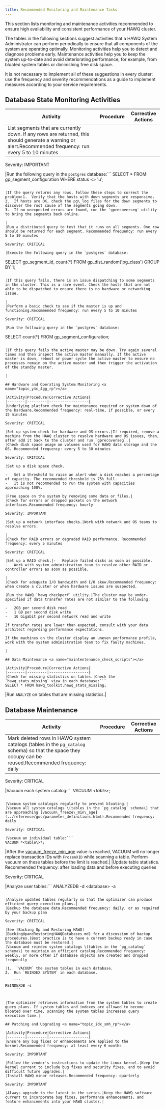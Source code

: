 ```yaml
---
title: Recommended Monitoring and Maintenance Tasks
---
```


This section lists monitoring and maintenance activities recommended to ensure high availability and consistent performance of your HAWQ cluster.

The tables in the following sections suggest activities that a HAWQ System Administrator can perform periodically to ensure that all components of the system are operating optimally. Monitoring activities help you to detect and diagnose problems early. Maintenance activities help you to keep the system up-to-date and avoid deteriorating performance, for example, from bloated system tables or diminishing free disk space.

It is not necessary to implement all of these suggestions in every cluster; use the frequency and severity recommendations as a guide to implement measures according to your service requirements.

## Database State Monitoring Activities <a name="drr_5bg_rp"></a>

|Activity|Procedure|Corrective Actions|
|--------|---------|------------------|
|List segments that are currently down. If any rows are returned, this should generate a warning or alert.Recommended frequency: run every 5 to 10 minutes

Severity: IMPORTANT

|Run the following query in the `postgres` database:```
SELECT * FROM gp_segment_configuration
WHERE status <> 'u';
```

|If the query returns any rows, follow these steps to correct the problem:1.  Verify that the hosts with down segments are responsive.
2.  If hosts are OK, check the pg\_log files for the down segments to discover the root cause of the segments going down.
3.  If no unexpected errors are found, run the `gprecoverseg` utility to bring the segments back online.

|
|Run a distributed query to test that it runs on all segments. One row should be returned for each segment. Recommended frequency: run every 5 to 10 minutes

Severity: CRITICAL

|Execute the following query in the `postgres` database:

```
SELECT gp_segment_id, count(*)
FROM gp_dist_random('pg_class')
GROUP BY 1;
```

|If this query fails, there is an issue dispatching to some segments in the cluster. This is a rare event. Check the hosts that are not able to be dispatched to ensure there is no hardware or networking issue.

|
|Perform a basic check to see if the master is up and functioning.Recommended frequency: run every 5 to 10 minutes

Severity: CRITICAL

|Run the following query in the `postgres` database:

```
SELECT count(*) FROM gp_segment_configuration;
```

|If this query fails the active master may be down. Try again several times and then inspect the active master manually. If the active master is down, reboot or power cycle the active master to ensure no processes remain on the active master and then trigger the activation of the standby master.

|

## Hardware and Operating System Monitoring <a name="topic_y4c_4gg_rp"></a>

|Activity|Procedure|Corrective Actions|
|--------|---------|------------------|
|Underlying platform check for maintenance required or system down of the hardware.Recommended frequency: real-time, if possible, or every 15 minutes

Severity: CRITICAL

|Set up system check for hardware and OS errors.|If required, remove a machine from the HAWQ cluster to resolve hardware and OS issues, then, after add it back to the cluster and run `gprecoverseg`.|
|Check disk space usage on volumes used for HAWQ data storage and the OS. Recommended frequency: every 5 to 30 minutes

Severity: CRITICAL

|Set up a disk space check.

-   Set a threshold to raise an alert when a disk reaches a percentage of capacity. The recommended threshold is 75% full.
-   It is not recommended to run the system with capacities approaching 100%.

|Free space on the system by removing some data or files.|
|Check for errors or dropped packets on the network interfaces.Recommended frequency: hourly

Severity: IMPORTANT

|Set up a network interface checks.|Work with network and OS teams to resolve errors.

|
|Check for RAID errors or degraded RAID performance. Recommended frequency: every 5 minutes

Severity: CRITICAL

|Set up a RAID check.|-   Replace failed disks as soon as possible.
-   Work with system administration team to resolve other RAID or controller errors as soon as possible.

|
|Check for adequate I/O bandwidth and I/O skew.Recommended frequency: when create a cluster or when hardware issues are suspected.

|Run the HAWQ `hawq checkperf` utility.|The cluster may be under-specified if data transfer rates are not similar to the following:

-   2GB per second disk read
-   1 GB per second disk write
-   10 Gigabit per second network read and write

If transfer rates are lower than expected, consult with your data architect regarding performance expectations.

If the machines on the cluster display an uneven performance profile, work with the system administration team to fix faulty machines.

|

## Data Maintenance <a name="maintentenance_check_scripts"></a>

|Activity|Procedure|Corrective Actions|
|--------|---------|------------------|
|Check for missing statistics on tables.|Check the `hawq_stats_missing` view in each database:```
SELECT * FROM hawq_toolkit.hawq_stats_missing;
```

|Run `ANALYZE` on tables that are missing statistics.|

## Database Maintenance <a name="topic_dld_23h_rp"></a>

|Activity|Procedure|Corrective Actions|
|--------|---------|------------------|
|Mark deleted rows in HAWQ system catalogs \(tables in the `pg_catalog` schema\) so that the space they occupy can be reused.Recommended frequency: daily

Severity: CRITICAL

|Vacuum each system catalog:```
VACUUM *<table\>*;
```

|Vacuum system catalogzs regularly to prevent bloating.|
|Vacuum all system catalogs \(tables in the `pg_catalog` schema\) that are approaching [vacuum\_freeze\_min\_age](../reference/guc/parameter_definitions.html).Recommended frequency: daily

Severity: CRITICAL

|Vacuum an individual table:```
VACUUM *<table\>*;
```

|After the [vacuum\_freeze\_min\_age](../reference/guc/parameter_definitions.html) value is reached, VACUUM will no longer replace transaction IDs with `FrozenXID` while scanning a table. Perform vacuum on these tables before the limit is reached.|
|Update table statistics. Recommended frequency: after loading data and before executing queries

Severity: CRITICAL

|Analyze user tables:```
ANALYZEDB -d <database\> -a
```

|Analyze updated tables regularly so that the optimizer can produce efficient query execution plans.|
|Backup the database data.Recommended frequency: daily, or as required by your backup plan

Severity: CRITICAL

|See [Backing Up and Restoring HAWQ](BackingUpandRestoringHAWQDatabases.md) for a discussion of backup procedures.|Best practice is to have a current backup ready in case the database must be restored.|
|Vacuum and reindex system catalogs \(tables in the `pg_catalog` schema\) to maintain an efficient catalog.Recommended frequency: weekly, or more often if database objects are created and dropped frequently

|1.  `VACUUM` the system tables in each database.
2.  Run `REINDEX SYSTEM` in each database.

    ```
REINDEXDB -s
    ```


|The optimizer retrieves information from the system tables to create query plans. If system tables and indexes are allowed to become bloated over time, scanning the system tables increases query execution time.|

## Patching and Upgrading <a name="topic_idx_smh_rp"></a>

|Activity|Procedure|Corrective Actions|
|--------|---------|------------------|
|Ensure any bug fixes or enhancements are applied to the kernel.Recommended frequency: at least every 6 months

Severity: IMPORTANT

|Follow the vendor's instructions to update the Linux kernel.|Keep the kernel current to include bug fixes and security fixes, and to avoid difficult future upgrades.|
|Install HAWQ minor releases.Recommended frequency: quarterly

Severity: IMPORTANT

|Always upgrade to the latest in the series.|Keep the HAWQ software current to incorporate bug fixes, performance enhancements, and feature enhancements into your HAWQ cluster.|
